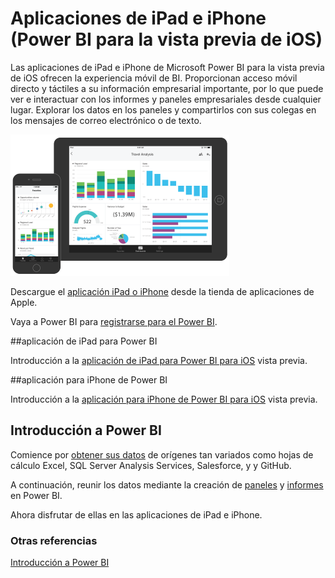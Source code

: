 <properties 
   pageTitle="Aplicaciones de iPad e iPhone (Power BI para la vista previa de iOS)" 
   description="Aplicaciones de iPad e iPhone (Power BI para la vista previa de iOS)" 
   services="powerbi" 
   documentationCenter="" 
   authors="v-anpasi" 
   manager="mblythe" 
   editor=""
   tags=""/>
 
<tags
   ms.service="powerbi"
   ms.devlang="NA"
   ms.topic="article"
   ms.tgt_pltfrm="NA"
   ms.workload="powerbi"
   ms.date="06/19/2015"
   ms.author="v-anpasi"/>

# Aplicaciones de iPad e iPhone \(Power BI para la vista previa de iOS\)

Las aplicaciones de iPad e iPhone de Microsoft Power BI para la vista previa de iOS ofrecen la experiencia móvil de BI. Proporcionan acceso móvil directo y táctiles a su información empresarial importante, por lo que puede ver e interactuar con los informes y paneles empresariales desde cualquier lugar. Explorar los datos en los paneles y compartirlos con sus colegas en los mensajes de correo electrónico o de texto.

![](media/powerbi-mobile-ipad-iphone-apps/PBI_iPad_iPhoneDevices.png)

Descargue el [aplicación iPad o iPhone](http://go.microsoft.com/fwlink/?LinkId=522062 "aplicación de iPad o iPhone") desde la tienda de aplicaciones de Apple.

Vaya a Power BI para [registrarse para el Power BI](http://go.microsoft.com/fwlink/?LinkID=513879 "Suscríbase a las Power BI").

##aplicación de iPad para Power BI

Introducción a la [aplicación de iPad para Power BI para iOS](http://support.powerbi.com/knowledgebase/articles/467172-get-started-with-the-ipad-app-power-bi-for-ios-pr) vista previa.

##aplicación para iPhone de Power BI

Introducción a la [aplicación para iPhone de Power BI para iOS](http://support.powerbi.com/knowledgebase/articles/527036-get-started-with-the-iphone-app-power-bi-for-ios) vista previa.

## Introducción a Power BI

Comience por [obtener sus datos](http://support.powerbi.com/knowledgebase/topics/63369-get-data) de orígenes tan variados como hojas de cálculo Excel, SQL Server Analysis Services, Salesforce, y y GitHub.

A continuación, reunir los datos mediante la creación de [paneles](http://support.powerbi.com/knowledgebase/topics/65158-all-about-dashboards) y [informes](http://support.powerbi.com/knowledgebase/topics/65157-all-about-reports) en Power BI.

Ahora disfrutar de ellas en las aplicaciones de iPad e iPhone.

### Otras referencias

[Introducción a Power BI](http://support.powerbi.com/knowledgebase/articles/430814-get-started-with-power-bi-preview)
